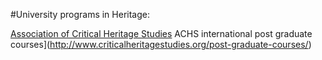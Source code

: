 #University programs in Heritage:

[Association of Critical Heritage Studies](http://www.criticalheritagestudies.org/)
ACHS international post graduate courses](http://www.criticalheritagestudies.org/post-graduate-courses/)